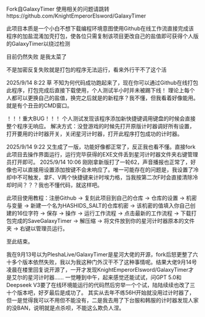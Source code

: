 Fork自GalaxyTimer 使用相关的问题请跳转https://github.com/KnightEmperorElsword/GalaxyTimer

此项目本质是一个小白不想下载编程环境意图使用Github在线工作流直接完成该程序的加盐混淆加壳打包，使各位只需复制该项目更改自己的盐值即可获得个人版的GalaxyTimer以绕过检测

目前仍然失败 是我太菜了

不是加密反复失败就是打包的程序无法运行，看来外行干不了这个活

2025/9/14 8:22 草 不知为何代码成功跑起来了，现在你可以通过Github在线打包此程序，打包完成后直接下载使用，个人测试半小时并未被踢下线！ 理论上每个人都可以更换自己的盐值，换完之后就是的新程序？我不懂，但我看着好像能用。就是有个丑丑的CMD窗口。

！！！重大BUG！！！ 个人测试发现该程序添加新快捷键调用键盘的时候会直接整个程序无响应。 解决方式：没登游戏的时候先打开原版计时器调好所有设置，打开要用的计时器开关，关闭星河计时器，打开此程序打包成功的计时器。

2025/9/14 9:22 又生成了一版，功能好像都正常了，反正我也看不懂。直接fork此项目去操作界面运行，运行完毕获得的EXE文件丢到星河计时器文件夹右键管理员打开即可。 2025/9/14 10:06 刚刚拿新版打了一轮62，声音播报也正常了，好像也可以直接用设置添加按键不会未响应了。唯一可能存在的问题是，我设置了冷却中不可触发，拿F、V两个快捷键来计时埃力格，当我按第二次F时会直接清除冷却时间？？？我也不懂代码，就这样吧。

此项目使用教程：注册Github → 复刻此项目到自己的仓库 → 仓库的设置 → 机密与变量 → 新建一个名为HASHIDS_SALT的仓库机密 → 该机密的值填入你自己创建的16位字符 → 保存 → 操作 → 运行工作流程 → 点击最新的工作流程 → 下载打包完成的SaveGalaxyTimer → 解压缩 → 将文件放到你的星河计时器原本的文件夹 → 右键以管理员运行。

至此结束。

我在9月13号以为PleshaLive/GalaxyTimer是星河大佬的开源，fork后怒更整了六十多个版本依然失败，我以为我这种门外汉干不了这种事情呢。结果大佬9月14号凌晨在楼里回复说开源了，一开才发现KnightEmperorElsword/GalaxyTimer才是艾尔的星河计时器...... 一觉睡到中午，起来感觉还能试试，问GPT 5.0和Deepseek V3要了在线环境能运行的代码然后穷举一个个试，陆陆续续也改了三十个版本吧，好歹最后是成功了。 其实从去年不练56H开始就没用过计时器了，但一是觉得我可以不用但不能没有，二是我去用了下台服和韩服的计时器发现人家的没BAN，说明就是点杀呗，不能这么欺负人涅。
